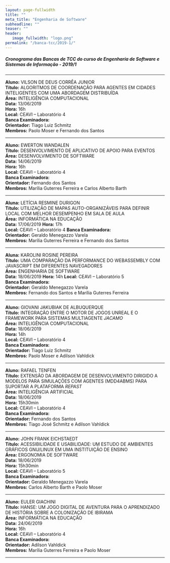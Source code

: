 ```yaml
---
layout: page-fullwidth
title: ""
meta_title: "Engenharia de Software"
subheadline: ""
teaser: ""
header:
   image_fullwidth: "logo.png"
permalink: "/banca-tcc/2019-1/"
---
```


##### **Cronograma das Bancas de TCC do curso de Engenharia de Software e Sistemas de Informação - 2019/1**

<hr>

**Aluno:** VILSON DE DEUS CORRÊA JUNIOR
<br>
**Título:** ALGORITMOS DE COORDENAÇÃO PARA AGENTES EM CIDADES INTELIGENTES COM UMA ABORDAGEM DISTRIBUÍDA
<br>
**Área:** INTELIGÊNCIA COMPUTACIONAL
<br>
**Data:** 13/06/2019  
**Hora:** 16h  
**Local:** CEAVI – Laboratório 4
<br>
**Banca Examinadora:**
<br>
**Orientador:** Tiago Luiz Schmitz
<br>
**Membros:** Paolo Moser e Fernando dos Santos 

<hr>

**Aluno:** EWERTON WANDALEN
<br>
**Título:** DESENVOLVIMENTO DE APLICATIVO DE APOIO PARA EVENTOS
<br>
**Área:** DESENVOLVIMENTO DE SOFTWARE
<br>
**Data:** 14/06/2019
<br>
**Hora:** 16h 
<br>
**Local:** CEAVI – Laboratório 4
<br>
**Banca Examinadora:**
<br>
**Orientador:** Fernando dos Santos
<br>
**Membros:** Marília Guterres Ferreira e Carlos Alberto Barth

<hr>

**Aluna:** LETÍCIA RESMINE DURIGON
<br>
**Título:** UTILIZAÇÃO DE MAPAS AUTO-ORGANIZÁVEIS PARA DEFINIR LOCAL COM MELHOR DESEMPENHO EM SALA DE AULA
<br>
**Área:** INFORMÁTICA NA EDUCAÇÃO
<br>
**Data:** 17/06/2019
**Hora:** 17h  
**Local:** CEAVI – Laboratório 4
**Banca Examinadora:**
<br>
**Orientador:** Geraldo Menegazzo Varela
<br>
**Membros:** Marília Guterres Ferreira e Fernando dos Santos   

<hr>

**Aluna:** KAROLINI ROSINE PEREIRA
<br>
**Título:** UMA COMPARAÇÃO DA PERFORMANCE DO WEBASSEMBLY COM JAVASCRIPT EM DIFERENTES NAVEGADORES
<br>
**Área:** ENGENHARIA DE SOFTWARE
<br>
**Data:** 18/06/2019
**Hora:** 14h
**Local:** CEAVI – Laboratório 5
<br>
**Banca Examinadora:**
<br>
**Orientador:** Geraldo Menegazzo Varela
<br>
**Membros:** Fernando dos Santos e Marília Guterres Ferreira    

<hr>

**Aluno:** GIOVANI JAKUBIAK DE ALBUQUERQUE
<br>
**Título:** INTEGRAÇÃO ENTRE O MOTOR DE JOGOS UNREAL E O FRAMEWORK PARA SISTEMAS MULTIAGENTE *JACAMO*
<br>
**Área:** INTELIGÊNCIA COMPUTACIONAL
<br>
**Data:** 18/06/2019
<br>
**Hora:** 14h
<br>
**Local:** CEAVI – Laboratório 4
<br>
**Banca Examinadora:**
<br>
**Orientador:** Tiago Luiz Schmitz
<br>
**Membros:** Paolo Moser e Adilson Vahldick   

<hr>

**Aluno:** RAFAEL TENFEN
<br>
**Título:** EXTENSÃO DA ABORDAGEM DE DESENVOLVIMENTO DIRIGIDO A MODELOS PARA SIMULAÇÕES COM AGENTES (MDD4ABMS) PARA SUPORTAR A PLATAFORMA *REPAST*
<br>
**Área:** INTELIGÊNCIA ARTIFICIAL
<br>
**Data:** 18/06/2019
<br>
**Hora:** 15h30min
<br>
**Local:** CEAVI – Laboratório 4
<br>
**Banca Examinadora:**
<br>
**Orientador:** Fernando dos Santos
<br>
**Membros:** Tiago José Schmitz e Adilson Vahldick    

<hr>

**Aluno:** JOHN FRANK EICHSTAEDT
<br>
**Título:** ACESSIBILIDADE E USABILIDADE: UM ESTUDO DE AMBIENTES GRÁFICOS GNU/LINUX EM UMA INSTITUIÇÃO DE ENSINO
<br>
**Área:** ERGONOMIA DE SOFTWARE
<br>
**Data:** 18/06/2019
<br>
**Hora:** 15h30min
<br>
**Local:** CEAVI – Laboratório 5
<br>
**Banca Examinadora:**
<br>
**Orientador:** Geraldo Menegazzo Varela
<br>
**Membros:** Carlos Alberto Barth e Paolo Moser 

<hr>

**Aluno:** EULER GIACHINI
<br>
**Título:** HANSE: UM JOGO DIGITAL DE AVENTURA PARA O APRENDIZADO DE HISTÓRIA SOBRE A COLONIZAÇÃO DE IBIRAMA
<br>
**Área:** INFORMÁTICA NA EDUCAÇÃO
<br>
**Data:** 24/06/2019
<br>
**Hora:** 16h
<br>
**Local:** CEAVI – Laboratório 4
<br>
**Banca Examinadora:**
<br>
**Orientador:** Adilson Vahldick
<br>
**Membros:** Marília Guterres Ferreira e Paolo Moser      

<hr>